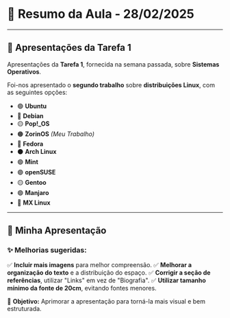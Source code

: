 # 📌 Resumo da Aula - 28/02/2025

---

## 📍 Apresentações da Tarefa 1
Apresentações da **Tarefa 1**, fornecida na semana passada, sobre **Sistemas Operativos**.

Foi-nos apresentado o **segundo trabalho** sobre **distribuições Linux**, com as seguintes opções:

- 🟢 **Ubuntu**
- 🔵 **Debian**
- 🟡 **Pop!_OS**
- 🟠 **ZorinOS** *(Meu Trabalho)*
- 🔴 **Fedora**
- ⚫ **Arch Linux**
- 🟢 **Mint**
- 🟣 **openSUSE**
- 🟡 **Gentoo**
- 🟢 **Manjaro**
- 🔵 **MX Linux**

---

## 📍 Minha Apresentação
### ✨ Melhorias sugeridas:
✅ **Incluir mais imagens** para melhor compreensão.
✅ **Melhorar a organização do texto** e a distribuição do espaço.
✅ **Corrigir a seção de referências**, utilizar "Links" em vez de "Biografia".
✅ **Utilizar tamanho mínimo da fonte de 20cm**, evitando fontes menores.

📌 **Objetivo:** Aprimorar a apresentação para torná-la mais visual e bem estruturada.
